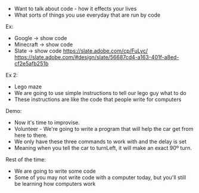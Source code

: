 - Want to talk about code - how it effects your lives
- What sorts of things you use everyday that are run by code

Ex:
- Google -> show code
- Minecraft -> show code
- Slate -> show code
  https://slate.adobe.com/cp/FuLyc/
  https://slate.adobe.com/#design/slate/56687cd4-a163-401f-a8ed-cf2e5afb251b

Ex 2:
- Lego maze
- We are going to use simple instructions to tell our lego guy what to do
- These instructions are like the code that people write for computers

Demo:
- Now it's time to improvise.
- Volunteer - We're going to write a program that
  will help the car get from here to there.
- We only have these three commands to work with and the delay is set
- Meaning when you tell the car to turnLeft, it will make an exact 90º turn.

Rest of the time:
- We are going to write some code
- Some of you may not write code with a computer today, but you'll still be
  learning how computers work
